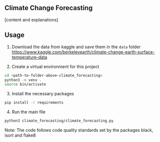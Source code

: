 ## Climate Change Forecasting

[content and explanations]


## Usage

1. Download the data from kaggle and save them in the `data` folder
https://www.kaggle.com/berkeleyearth/climate-change-earth-surface-temperature-data

2. Create a virtual environment for this project
```bash
cd <path-to-folder-above-climate_forecasting>
python3 -m venv .
source bin/activate
```

3. Install the necessary packages
```bash
pip install -r requirements
```


4. Run the main file

```bash
python3 climate_forecasting/climate_forecasting.py
```

Note:
The code follows code quality standards set by the packages black, isort and flake8
